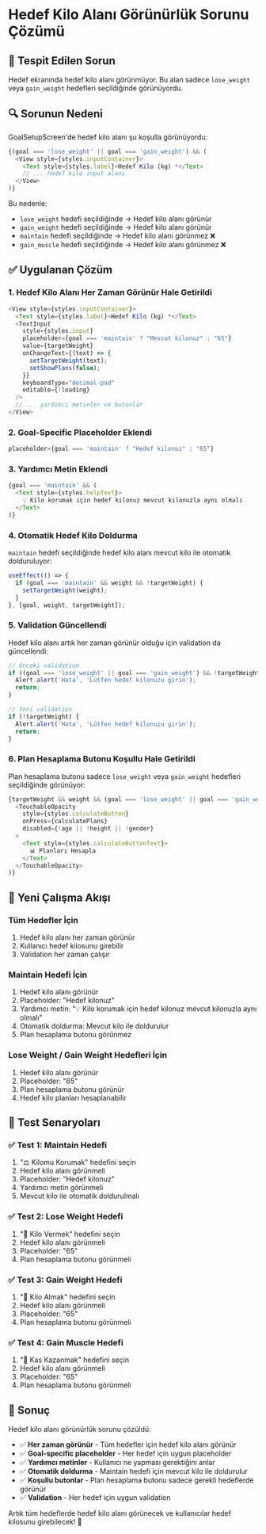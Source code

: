 # Hedef Kilo Alanı Görünürlük Sorunu Çözümü

## 🐛 **Tespit Edilen Sorun**

Hedef ekranında hedef kilo alanı görünmüyor. Bu alan sadece `lose_weight` veya `gain_weight` hedefleri seçildiğinde görünüyordu.

## 🔍 **Sorunun Nedeni**

GoalSetupScreen'de hedef kilo alanı şu koşulla görünüyordu:
```typescript
{(goal === 'lose_weight' || goal === 'gain_weight') && (
  <View style={styles.inputContainer}>
    <Text style={styles.label}>Hedef Kilo (kg) *</Text>
    // ... hedef kilo input alanı
  </View>
)}
```

Bu nedenle:
- `lose_weight` hedefi seçildiğinde → Hedef kilo alanı görünür
- `gain_weight` hedefi seçildiğinde → Hedef kilo alanı görünür
- `maintain` hedefi seçildiğinde → Hedef kilo alanı görünmez ❌
- `gain_muscle` hedefi seçildiğinde → Hedef kilo alanı görünmez ❌

## ✅ **Uygulanan Çözüm**

### **1. Hedef Kilo Alanı Her Zaman Görünür Hale Getirildi**

```typescript
<View style={styles.inputContainer}>
  <Text style={styles.label}>Hedef Kilo (kg) *</Text>
  <TextInput
    style={styles.input}
    placeholder={goal === 'maintain' ? "Mevcut kilonuz" : "65"}
    value={targetWeight}
    onChangeText={(text) => {
      setTargetWeight(text);
      setShowPlans(false);
    }}
    keyboardType="decimal-pad"
    editable={!loading}
  />
  // ... yardımcı metinler ve butonlar
</View>
```

### **2. Goal-Specific Placeholder Eklendi**

```typescript
placeholder={goal === 'maintain' ? "Hedef kilonuz" : "65"}
```

### **3. Yardımcı Metin Eklendi**

```typescript
{goal === 'maintain' && (
  <Text style={styles.helpText}>
    💡 Kilo korumak için hedef kilonuz mevcut kilonuzla aynı olmalı
  </Text>
)}
```

### **4. Otomatik Hedef Kilo Doldurma**

`maintain` hedefi seçildiğinde hedef kilo alanı mevcut kilo ile otomatik dolduruluyor:

```typescript
useEffect(() => {
  if (goal === 'maintain' && weight && !targetWeight) {
    setTargetWeight(weight);
  }
}, [goal, weight, targetWeight]);
```

### **5. Validation Güncellendi**

Hedef kilo alanı artık her zaman görünür olduğu için validation da güncellendi:

```typescript
// Önceki validation
if ((goal === 'lose_weight' || goal === 'gain_weight') && !targetWeight) {
  Alert.alert('Hata', 'Lütfen hedef kilonuzu girin');
  return;
}

// Yeni validation
if (!targetWeight) {
  Alert.alert('Hata', 'Lütfen hedef kilonuzu girin');
  return;
}
```

### **6. Plan Hesaplama Butonu Koşullu Hale Getirildi**

Plan hesaplama butonu sadece `lose_weight` veya `gain_weight` hedefleri seçildiğinde görünüyor:

```typescript
{targetWeight && weight && (goal === 'lose_weight' || goal === 'gain_weight') && (
  <TouchableOpacity
    style={styles.calculateButton}
    onPress={calculatePlans}
    disabled={!age || !height || !gender}
  >
    <Text style={styles.calculateButtonText}>
      📊 Planları Hesapla
    </Text>
  </TouchableOpacity>
)}
```

## 🔄 **Yeni Çalışma Akışı**

### **Tüm Hedefler İçin**
1. Hedef kilo alanı her zaman görünür
2. Kullanıcı hedef kilosunu girebilir
3. Validation her zaman çalışır

### **Maintain Hedefi İçin**
1. Hedef kilo alanı görünür
2. Placeholder: "Hedef kilonuz"
3. Yardımcı metin: "💡 Kilo korumak için hedef kilonuz mevcut kilonuzla aynı olmalı"
4. Otomatik doldurma: Mevcut kilo ile doldurulur
5. Plan hesaplama butonu görünmez

### **Lose Weight / Gain Weight Hedefleri İçin**
1. Hedef kilo alanı görünür
2. Placeholder: "65"
3. Plan hesaplama butonu görünür
4. Hedef kilo planları hesaplanabilir

## 📱 **Test Senaryoları**

### **✅ Test 1: Maintain Hedefi**
1. "⚖️ Kilomu Korumak" hedefini seçin
2. Hedef kilo alanı görünmeli
3. Placeholder: "Hedef kilonuz"
4. Yardımcı metin görünmeli
5. Mevcut kilo ile otomatik doldurulmalı

### **✅ Test 2: Lose Weight Hedefi**
1. "🔻 Kilo Vermek" hedefini seçin
2. Hedef kilo alanı görünmeli
3. Placeholder: "65"
4. Plan hesaplama butonu görünmeli

### **✅ Test 3: Gain Weight Hedefi**
1. "🔺 Kilo Almak" hedefini seçin
2. Hedef kilo alanı görünmeli
3. Placeholder: "65"
4. Plan hesaplama butonu görünmeli

### **✅ Test 4: Gain Muscle Hedefi**
1. "💪 Kas Kazanmak" hedefini seçin
2. Hedef kilo alanı görünmeli
3. Placeholder: "65"
4. Plan hesaplama butonu görünmeli

## 🎯 **Sonuç**

Hedef kilo alanı görünürlük sorunu çözüldü:

- ✅ **Her zaman görünür** - Tüm hedefler için hedef kilo alanı görünür
- ✅ **Goal-specific placeholder** - Her hedef için uygun placeholder
- ✅ **Yardımcı metinler** - Kullanıcı ne yapması gerektiğini anlar
- ✅ **Otomatik doldurma** - Maintain hedefi için mevcut kilo ile doldurulur
- ✅ **Koşullu butonlar** - Plan hesaplama butonu sadece gerekli hedeflerde görünür
- ✅ **Validation** - Her hedef için uygun validation

Artık tüm hedeflerde hedef kilo alanı görünecek ve kullanıcılar hedef kilosunu girebilecek! 🎉
